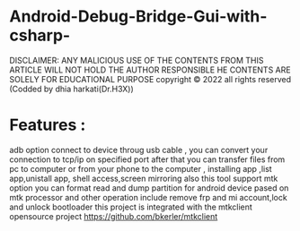 # Android-Debug-Bridge-Gui-with-csharp-
DISCLAIMER: ANY MALICIOUS USE OF THE CONTENTS FROM THIS ARTICLE WILL NOT HOLD THE AUTHOR RESPONSIBLE HE CONTENTS ARE SOLELY FOR EDUCATIONAL PURPOSE copyright © 2022 all rights reserved (Codded by dhia harkati(Dr.H3X))
# Features : 
adb option connect to device throug usb cable , you can convert your connection to tcp/ip on specified port after that you can transfer files from pc to computer or from your phone to the computer , installing app ,list app,unistall app, shell access,screen mirroring
also this tool support mtk option you can format read and dump partition for android device pased on mtk processor and other operation include remove frp and mi account,lock and unlock bootloader 
this project is integrated with the mtkclient opensource project 
https://github.com/bkerler/mtkclient

